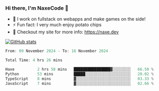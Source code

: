 ### Hi there, I'm NaxeCode 👋
- 🔭 I work on fullstack on webapps and make games on the side!
- ⚡ Fun fact: I very much enjoy potato chips
- 🔋 Checkout my site for more info: https://naxe.dev

[![GitHub stats](https://github-readme-stats.vercel.app/api?username=naxecode&theme=onedark)](https://naxe.dev)

<!--START_SECTION:waka-->

```csharp
From: 09 November 2024 - To: 16 November 2024

Total Time: 4 hrs 26 mins

Haxe          2 hrs 58 mins   ████████████████▓░░░░░░░░   66.50 %
Python        53 mins         █████░░░░░░░░░░░░░░░░░░░░   20.02 %
TypeScript    8 mins          ▓░░░░░░░░░░░░░░░░░░░░░░░░   03.33 %
JavaScript    7 mins          ▓░░░░░░░░░░░░░░░░░░░░░░░░   02.66 %
```

<!--END_SECTION:waka-->



<!--
**NaxeCode/NaxeCode** is a ✨ _special_ ✨ repository because its `README.md` (this file) appears on your GitHub profile.

Here are some ideas to get you started:

- 🔭 I’m currently working on Web apps for indie games!
- 🌱 I’m currently mastering C#
- 👯 I’m looking to collaborate on ...
- 🤔 I’m looking for help with ...
- 💬 Ask me about ...
- 📫 How to reach me: ...
- 😄 Pronouns: ...
- ⚡ Fun fact: I love chips
-->
